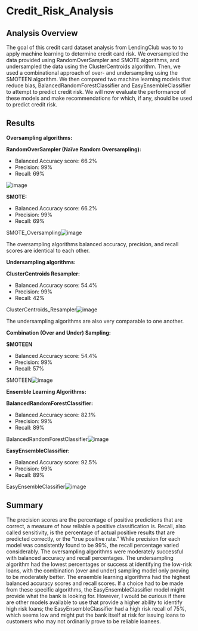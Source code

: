 # Credit_Risk_Analysis

## Analysis Overview 

The goal of this credit card dataset analysis from LendingClub was to to apply machine learning to determine credit card risk. We oversampled the data provided using RandomOverSampler and SMOTE algorithms, and undersampled the data using the ClusterCentroids algorithm. Then, we used a combinational approach of over- and undersampling using the SMOTEEN algorithm. We then compared two machine learning models that reduce bias, BalancedRandomForestClassifier and EasyEnsembleClassifier to attempt to predict credit risk. We will now evaluate the performance of these models and make recommendations for which, if any, should be used to predict credit risk. 

## Results

**Oversampling algorithms:** 

**RandomOverSampler (Naïve Random Oversampling):** 
-	Balanced Accuracy score: 66.2%
-	Precision: 99%
-	Recall: 69%

![image](https://user-images.githubusercontent.com/74984031/114319419-28516080-9ad7-11eb-9137-7f79d7fcd609.png)

**SMOTE:** 
-	Balanced Accuracy score: 66.2%
-	Precision: 99%
-	Recall: 69%

SMOTE_Oversampling![image](https://user-images.githubusercontent.com/74984031/114319428-330bf580-9ad7-11eb-951d-1f027b2eaa67.png)

The oversampling algorithms balanced accuracy, precision, and recall scores are identical to each other. 

**Undersampling algorithms:** 

**ClusterCentroids Resampler:** 
-	Balanced Accuracy score: 54.4%
-	Precision: 99%
-	Recall: 42%

ClusterCentroids_Resampler![image](https://user-images.githubusercontent.com/74984031/114319437-3a330380-9ad7-11eb-83f4-e436433c50d1.png)

The undersampling algorithms are also very comparable to one another. 

**Combination (Over and Under) Sampling:** 

**SMOTEEN**
-	Balanced Accuracy score: 54.4%
-	Precision: 99%
-	Recall: 57%

SMOTEEN![image](https://user-images.githubusercontent.com/74984031/114319463-4323d500-9ad7-11eb-8ce7-a42577d552fb.png)

**Ensemble Learning Algorithms:** 

**BalancedRandomForestClassifier:** 
-	Balanced Accuracy score: 82.1%
-	Precision: 99%
-	Recall: 89%

BalancedRandomForestClassifier![image](https://user-images.githubusercontent.com/74984031/114319473-4d45d380-9ad7-11eb-971b-b0e52b1be57b.png)

**EasyEnsembleClassifier:** 
-	Balanced Accuracy score: 92.5%
-	Precision: 99%
-	Recall: 89%

EasyEnsembleClassifier![image](https://user-images.githubusercontent.com/74984031/114319479-53d44b00-9ad7-11eb-9312-227a21359659.png)

## Summary

The precision scores are the percentage of positive predictions that are correct, a measure of how reliable a positive classification is. Recall, also called sensitivity, is the percentage of actual positive results that are predicted correctly, or the “true positive rate.” While precision for each model was consistently found to be 99%, the recall percentage varied considerably. The oversampling algorithms were moderately successful with balanced accuracy and recall percentages. The undersampling algorithm had the lowest percentages or success at identifying the low-risk loans, with the combination (over and under) sampling model only proving to be moderately better. The ensemble learning algorithms had the highest balanced accuracy scores and recall scores. If a choice had to be made from these specific algorithms, the EasyEnsembleClassifier model might provide what the bank is looking for. However, I would be curious if there are other models available to use that provide a higher ability to identify high risk loans; the EasyEnsembleClassifier had a high risk recall of 75%, which seems low and might put the bank itself at risk for issuing loans to customers who may not ordinarily prove to be reliable loanees. 
